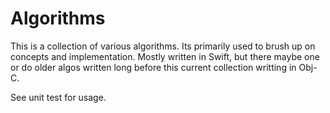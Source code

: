 # Algorithms

This is a collection of various algorithms.  Its primarily used to brush up on concepts and implementation.  Mostly written in Swift, but there maybe one or do older algos written long before this current collection writting in Obj-C.

See unit test for usage.
